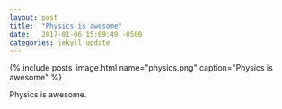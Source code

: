 ```yaml
---
layout: post
title:  "Physics is awesome"
date:   2017-01-06 15:09:49 -0500
categories: jekyll update
---
```




{% include posts_image.html name="physics.png" caption="Physics is awesome" %}

Physics is awesome.

